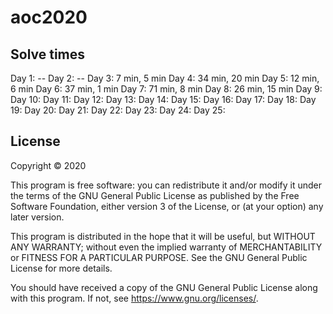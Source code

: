 # aoc2020

## Solve times
Day 1: --
Day 2: --
Day 3: 7 min, 5 min
Day 4: 34 min, 20 min
Day 5: 12 min, 6 min
Day 6: 37 min, 1 min
Day 7: 71 min, 8 min
Day 8: 26 min, 15 min
Day 9: 
Day 10: 
Day 11: 
Day 12: 
Day 13: 
Day 14: 
Day 15: 
Day 16: 
Day 17: 
Day 18: 
Day 19: 
Day 20: 
Day 21: 
Day 22: 
Day 23: 
Day 24: 
Day 25: 

## License

Copyright © 2020

This program is free software: you can redistribute it and/or modify
it under the terms of the GNU General Public License as published by
the Free Software Foundation, either version 3 of the License, or
(at your option) any later version.

This program is distributed in the hope that it will be useful,
but WITHOUT ANY WARRANTY; without even the implied warranty of
MERCHANTABILITY or FITNESS FOR A PARTICULAR PURPOSE.  See the
GNU General Public License for more details.

You should have received a copy of the GNU General Public License
along with this program.  If not, see <https://www.gnu.org/licenses/>.
